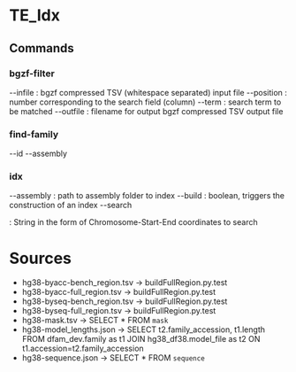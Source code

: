 # TE_Idx

## Commands
### bgzf-filter 
--infile <INFILE> : bgzf compressed TSV (whitespace separated) input file
--position <POSITION> : number corresponding to the search field (column)
--term <TERM> : search term to be matched
--outfile <OUTFILE> : filename for output bgzf compressed TSV output file

### find-family 
--id <ID> 
--assembly <ASSEMBLY>

### idx 
--assembly <ASSEMBLY> : path to assembly folder to index
--build <BUILD> : boolean, triggers the construction of an index
--search <SEARCH> : String in the form of Chromosome-Start-End coordinates to search

# Sources
* hg38-byacc-bench_region.tsv -> buildFullRegion.py.test
* hg38-byacc-full_region.tsv -> buildFullRegion.py.test
* hg38-byseq-bench_region.tsv -> buildFullRegion.py.test
* hg38-byseq-full_region.tsv -> buildFullRegion.py.test
* hg38-mask.tsv -> SELECT * FROM `mask`
* hg38-model_lengths.json -> SELECT t2.family_accession, t1.length FROM dfam_dev.family as t1 JOIN hg38_df38.model_file as t2 ON t1.accession=t2.family_accession
* hg38-sequence.json -> SELECT * FROM `sequence`
